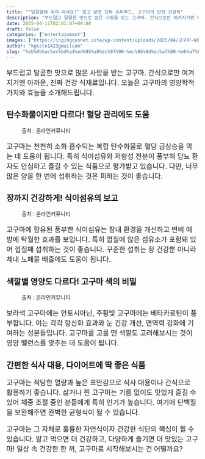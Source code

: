 ```yaml
---
title: "“달콤함에 속지 마세요!” 알고 보면 진짜 슈퍼푸드, 고구마의 반전 건강학"
description: "부드럽고 달콤한 맛으로 많은 사랑을 받는 고구마. 간식으로만 여겨지기엔 아까운, 진짜 건강 식재료입니다. 오늘은 고구마의 영양학적 가치와 효능을 소개해드립니다."
date: 2025-04-11T02:01:07+09:00
draft: false
categories: ["entertainment"]
images: ["https://ingihgoyonet.site/wp-content/uploads/2025/04/고구마-683x1024.jpg", "https://ingihgoyonet.site/wp-content/uploads/2025/04/고구마효능-1024x577.jpg", "https://ingihgoyonet.site/wp-content/uploads/2025/04/고구마요리-768x1024.jpg"]
author: "kgkstn1423gmailcom"
slug: "%eb%8b%ac%ec%bd%a4%ed%95%a8%ec%97%90-%ec%86%8d%ec%a7%80-%eb%a7%88%ec%84%b8%ec%9a%94-%ec%95%8c%ea%b3%a0-%eb%b3%b4%eb%a9%b4-%ec%a7%84%ec%a7%9c-%ec%8a%88%ed%8d%bc%ed%91%b8%eb%93%9c"
---
```


<p style="font-size:18px">부드럽고 달콤한 맛으로 많은 사랑을 받는 고구마. 간식으로만 여겨지기엔 아까운, 진짜 건강 식재료입니다. 오늘은 고구마의 영양학적 가치와 효능을 소개해드립니다.</p> <h2 >탄수화물이지만 다르다! 혈당 관리에도 도움</h2> <figure ><img src="https://ingihgoyonet.site/wp-content/uploads/2025/04/고구마-683x1024.jpg" alt="" style="aspect-ratio:16/9;object-fit:cover"/><figcaption >출처 : 온라인커뮤니티</figcaption></figure> <p style="font-size:18px">고구마는 천천히 소화·흡수되는 복합 탄수화물로 혈당 급상승을 막는 데 도움이 됩니다. 특히 식이섬유와 저항성 전분이 풍부해 당뇨 환자도 안심하고 즐길 수 있는 식품으로 평가받고 있습니다. 다만, 너무 많은 양을 한 번에 섭취하는 것은 피하는 것이 좋습니다.</p> <h2 >장까지 건강하게! 식이섬유의 보고</h2> <figure ><img src="https://ingihgoyonet.site/wp-content/uploads/2025/04/고구마효능-1024x577.jpg" alt="" style="aspect-ratio:16/9;object-fit:cover"/><figcaption >출처 : 온라인커뮤니티</figcaption></figure> <p style="font-size:18px">고구마에 함유된 풍부한 식이섬유는 장내 환경을 개선하고 변비 예방에 탁월한 효과를 보입니다. 특히 껍질에 많은 섬유소가 포함돼 있어 껍질째 섭취하는 것이 좋습니다. 꾸준한 섭취는 장 건강뿐 아니라 체내 노폐물 배출에도 도움이 됩니다.</p> <h2 >색깔별 영양도 다르다! 고구마 색의 비밀</h2> <figure ><img src="https://ingihgoyonet.site/wp-content/uploads/2025/04/고구마요리-768x1024.jpg" alt="" style="aspect-ratio:16/9;object-fit:cover"/><figcaption >출처 : 온라인커뮤니티</figcaption></figure> <p style="font-size:18px">보라색 고구마에는 안토시아닌, 주황빛 고구마에는 베타카로틴이 풍부합니다. 이는 각각 항산화 효과와 눈 건강 개선, 면역력 강화에 기여하는 성분들입니다. 고구마를 고를 땐 색깔도 고려해보시는 것이 영양 밸런스를 맞추는 데 도움이 됩니다.</p> <h2 >간편한 식사 대용, 다이어트에 딱 좋은 식품</h2> <p style="font-size:18px">고구마는 적당한 열량과 높은 포만감으로 식사 대용이나 간식으로 활용하기 좋습니다. 삶거나 찐 고구마는 기름 없이도 맛있게 즐길 수 있어 체중 조절 중인 분들에게 특히 인기가 높습니다. 여기에 단백질을 보완해주면 완벽한 균형식이 될 수 있습니다.</p> <p style="font-size:18px">고구마는 그 자체로 훌륭한 자연식이자 건강한 식단의 핵심이 될 수 있습니다. 알고 먹으면 더 건강하고, 다양하게 즐기면 더 맛있는 고구마! 일상 속 건강한 한 끼, 고구마로 시작해보시는 건 어떨까요?</p>